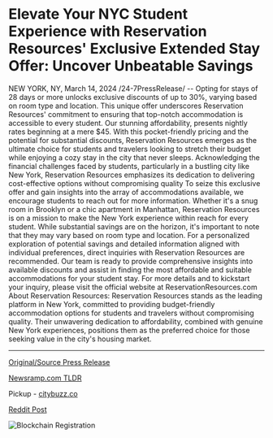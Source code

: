 # Elevate Your NYC Student Experience with Reservation Resources' Exclusive Extended Stay Offer: Uncover Unbeatable Savings

NEW YORK, NY, March 14, 2024 /24-7PressRelease/ -- Opting for stays of 28 days or more unlocks exclusive discounts of up to 30%, varying based on room type and location. This unique offer underscores Reservation Resources' commitment to ensuring that top-notch accommodation is accessible to every student.  Our stunning affordability, presents nightly rates beginning at a mere $45. With this pocket-friendly pricing and the potential for substantial discounts, Reservation Resources emerges as the ultimate choice for students and travelers looking to stretch their budget while enjoying a cozy stay in the city that never sleeps.  Acknowledging the financial challenges faced by students, particularly in a bustling city like New York, Reservation Resources emphasizes its dedication to delivering cost-effective options without compromising quality  To seize this exclusive offer and gain insights into the array of accommodations available, we encourage students to reach out for more information. Whether it's a snug room in Brooklyn or a chic apartment in Manhattan, Reservation Resources is on a mission to make the New York experience within reach for every student.  While substantial savings are on the horizon, it's important to note that they may vary based on room type and location. For a personalized exploration of potential savings and detailed information aligned with individual preferences, direct inquiries with Reservation Resources are recommended. Our team is ready to provide comprehensive insights into available discounts and assist in finding the most affordable and suitable accommodations for your student stay.  For more details and to kickstart your inquiry, please visit the official website at ReservationResources.com  About Reservation Resources: Reservation Resources stands as the leading platform in New York, committed to providing budget-friendly accommodation options for students and travelers without compromising quality. Their unwavering dedication to affordability, combined with genuine New York experiences, positions them as the preferred choice for those seeking value in the city's housing market. 

---

[Original/Source Press Release](https://www.24-7pressrelease.com/press-release/509222/elevate-your-nyc-student-experience-with-reservation-resources-exclusive-extended-stay-offer-uncover-unbeatable-savings)
                    

[Newsramp.com TLDR](https://newsramp.com/curated-news/exclusive-discounts-of-up-to-30-on-long-stays-in-new-york/94090b0cc884ca117f2dc7e2e6f98f4f) 


Pickup - [citybuzz.co](https://citybuzz.co/2024/03/14/unlock-unbeatable-savings-with-reservation-resources-exclusive-extended-stay-offer)
 



[Reddit Post](https://www.reddit.com/r/TravelAndLeisureNews/comments/1befe2t/exclusive_discounts_of_up_to_30_on_long_stays_in/) 



![Blockchain Registration](https://cdn.newsramp.app/24-7PressRelease/qrcode/243/14/filoEq4J.webp)